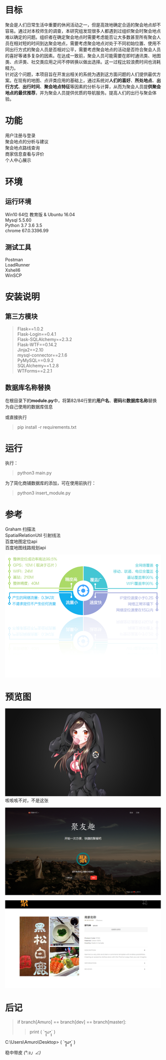 # 目标
聚会是人们日常生活中重要的休闲活动之一，但是高效地确定合适的聚会地点却不容易。通过对本校师生的调查，本研究组发现很多人都遇到过组织聚会时聚会地点难以确定的问题。组织者在确定聚会地点时需要考虑能否让大多数甚至所有聚会人员在相对短的时间到达聚会地点，需要考虑聚会地点对处于不同初始位置、使用不同出行方式的聚会人员是否相对公平，需要考虑聚会地点的活动是否符合聚会人员的喜好等诸多复杂的因素。在达成一致前，聚会人员可能需要在即时通讯类、地图类、点评类、社交类应用之间不停转换以做出选择。这一过程比较浪费时间也消耗精力。   
针对这个问题，本项目旨在开发出相关的系统为遇到这方面问题的人们提供最优方案。在现有的地图、点评类应用的基础上，通过系统对**人们的喜好**、**所处地点**、**出行方式**、**出行时间**、**聚会地点特征**等因素的分析与计算，从而为聚会人员提**供聚会地点的最优推荐**，并为聚会人员提供优质的导航服务。提高人们的出行与聚会体验。
# 功能
用户注册与登录   
聚会地点的分析与建议  
聚会地点路线查询  
商家信息查看与评价  
个人中心展示
# 环境
## 运行环境
Win10 64位 教育版 & Ubuntu 16.04  
Mysql 5.5.60  
Python 3.7 3.6 3.5  
chrome 67.0.3396.99
## 测试工具
Postman  
LoadRunner  
Xshell6  
WinSCP
# 安装说明
## 第三方模块
> Flask==1.0.2  
Flask-Login==0.4.1  
Flask-SQLAlchemy==2.3.2  
Flask-WTF==0.14.2  
Jinja2==2.10  
mysql-connector==2.1.6  
PyMySQL==0.9.2  
SQLAlchemy==1.2.8  
WTForms==2.2.1

## 数据库名称替换
在根目录下的**module.py**中，将第82/84行里的**用户名**、**密码**和**数据库名称**替换为自己使用的数据库信息

或直接执行
> pip install -r requirements.txt
# 运行
执行：
> python3 main.py

为了简化商铺数据库的添加，可在使用前执行：
> python3 insert_module.py

# 参考
Graham 扫描法  
SpatialRelationUtil 引射线法  
百度地图定位api  
百度地图线路规划api  

![suanfa](https://github.com/AmuroPeng/JuYouQu/blob/master/image/suanfa.png)
# 预览图
![my_wife](https://github.com/AmuroPeng/JuYouQu/blob/master/image/my_wife.jpg)  
咳咳咳不对，不是这张  

![index](https://github.com/AmuroPeng/JuYouQu/blob/master/image/index.png)  

![shop](https://github.com/AmuroPeng/JuYouQu/blob/master/image/shop.png)
# 后记
>if branch[Amuro] == branch[dev] == branch[master]:
>>print ( ´•̥̥̥ω•̥̥̥` )  

C:\Users\Amuro\Desktop> ( ´•̥̥̥ω•̥̥̥` )  

稳中带皮 _(°:з」∠)_